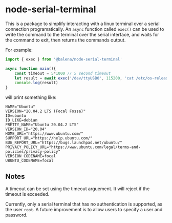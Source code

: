 # node-serial-terminal

This is a package to simplify interacting with a linux terminal over a serial connection programatically. An `async` function called `exec()` can be used to write the command to the terminal over the serial interface, and waits for the command to exit, then returns the commands output.

For example:
```js
import { exec } from '@balena/node-serial-terminal'

async function main(){
    const timeout = 5*1000 // 5 second timeout
    let result = await exec('/dev/ttyUSB0', 115200, 'cat /etc/os-release', timeout)
    console.log(result)
}
```

will print something like: 
```
NAME="Ubuntu"
VERSION="20.04.2 LTS (Focal Fossa)"
ID=ubuntu
ID_LIKE=debian
PRETTY_NAME="Ubuntu 20.04.2 LTS"
VERSION_ID="20.04"
HOME_URL="https://www.ubuntu.com/"
SUPPORT_URL="https://help.ubuntu.com/"
BUG_REPORT_URL="https://bugs.launchpad.net/ubuntu/"
PRIVACY_POLICY_URL="https://www.ubuntu.com/legal/terms-and-policies/privacy-policy"
VERSION_CODENAME=focal
UBUNTU_CODENAME=focal
```

## Notes

A timeout can be set using the timeout arguement. It will reject if the timeout is exceeded. 

Currently, only a serial terminal that has no authentication is supported, as the user `root`. 
A future improvement is to allow users to specify a user and password. 
